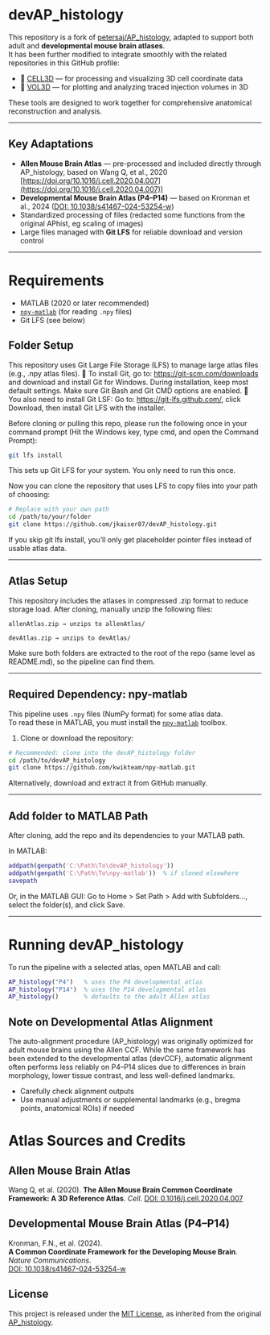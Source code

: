 # devAP_histology

This repository is a fork of [petersaj/AP_histology](https://github.com/petersaj/AP_histology), adapted to support both adult and **developmental mouse brain atlases**.  
It has been further modified to integrate smoothly with the related repositories in this GitHub profile:

- 🧠 [CELL3D](https://github.com/jkaiser87/CELL3D) — for processing and visualizing 3D cell coordinate data  
- 🧠 [VOL3D](https://github.com/jkaiser87/VOL3D) — for plotting and analyzing traced injection volumes in 3D

These tools are designed to work together for comprehensive anatomical reconstruction and analysis.

---

## Key Adaptations

- **Allen Mouse Brain Atlas** — pre-processed and included directly through AP_histology, based on Wang Q, et al., 2020 [https://doi.org/10.1016/j.cell.2020.04.007](https://doi.org/10.1016/j.cell.2020.04.007))
- **Developmental Mouse Brain Atlas (P4–P14)** — based on Kronman et al., 2024 ([DOI: 10.1038/s41467-024-53254-w](https://doi.org/10.1038/s41467-024-53254-w))
- Standardized processing of files (redacted some functions from the original APhist, eg scaling of images)
- Large files managed with **Git LFS** for reliable download and version control

---

# Requirements

- MATLAB (2020 or later recommended)
- [`npy-matlab`](https://github.com/kwikteam/npy-matlab) (for reading `.npy` files)
- Git LFS (see below)


## Folder Setup

This repository uses Git Large File Storage (LFS) to manage large atlas files (e.g., .npy atlas files).
🔧 To install Git, go to: https://git-scm.com/downloads and download and install Git for Windows. During installation, keep most default settings. Make sure Git Bash and Git CMD options are enabled.
🔧 You also need to install Git LSF: Go to: https://git-lfs.github.com/, click Download, then install Git LFS with the installer.

Before cloning or pulling this repo, please run the following once in your command prompt (Hit the Windows key, type cmd, and open the Command Prompt):
``` bash
git lfs install
```

This sets up Git LFS for your system. You only need to run this once.

Now you can clone the repository that uses LFS to copy files into your path of choosing:

``` bash
# Replace with your own path
cd /path/to/your/folder
git clone https://github.com/jkaiser87/devAP_histology.git
```

If you skip git lfs install, you’ll only get placeholder pointer files instead of usable atlas data.

--- 
## Atlas Setup

This repository includes the atlases in compressed .zip format to reduce storage load.
After cloning, manually unzip the following files:

    allenAtlas.zip → unzips to allenAtlas/

    devAtlas.zip → unzips to devAtlas/

Make sure both folders are extracted to the root of the repo (same level as README.md), so the pipeline can find them.

---

## Required Dependency: npy-matlab

This pipeline uses `.npy` files (NumPy format) for some atlas data.  
To read these in MATLAB, you must install the [`npy-matlab`](https://github.com/kwikteam/npy-matlab) toolbox.

1. Clone or download the repository:

```bash
# Recommended: clone into the devAP_histology folder
cd /path/to/devAP_histology
git clone https://github.com/kwikteam/npy-matlab.git
```
Alternatively, download and extract it from GitHub manually.

---

## Add folder to MATLAB Path
After cloning, add the repo and its dependencies to your MATLAB path.

In MATLAB:
```matlab
addpath(genpath('C:\Path\To\devAP_histology'))
addpath(genpath('C:\Path\To\npy-matlab'))  % if cloned elsewhere
savepath
```

Or, in the MATLAB GUI:
Go to Home > Set Path > Add with Subfolders…, select the folder(s), and click Save.

--- 

# Running devAP_histology

To run the pipeline with a selected atlas, open MATLAB and call:

```matlab
AP_histology("P4")   % uses the P4 developmental atlas
AP_histology("P14")  % uses the P14 developmental atlas
AP_histology()       % defaults to the adult Allen atlas
```

## Note on Developmental Atlas Alignment

The auto-alignment procedure (AP_histology) was originally optimized for adult mouse brains using the Allen CCF. While the same framework has been extended to the developmental atlas (devCCF), automatic alignment often performs less reliably on P4–P14 slices due to differences in brain morphology, lower tissue contrast, and less well-defined landmarks.

- Carefully check alignment outputs
- Use manual adjustments or supplemental landmarks (e.g., bregma points, anatomical ROIs) if needed


# Atlas Sources and Credits

## Allen Mouse Brain Atlas
Wang Q, et al. (2020).
**The Allen Mouse Brain Common Coordinate Framework: A 3D Reference Atlas**. *Cell*.
[DOI: 0.1016/j.cell.2020.04.007](https://doi.org/10.1016/j.cell.2020.04.007)

## Developmental Mouse Brain Atlas (P4–P14)  
Kronman, F.N., et al. (2024).  
**A Common Coordinate Framework for the Developing Mouse Brain**. *Nature Communications*.  
[DOI: 10.1038/s41467-024-53254-w](https://doi.org/10.1038/s41467-024-53254-w)


## License

This project is released under the [MIT License](LICENSE), as inherited from the original [AP_histology](https://github.com/petersaj/AP_histology).
